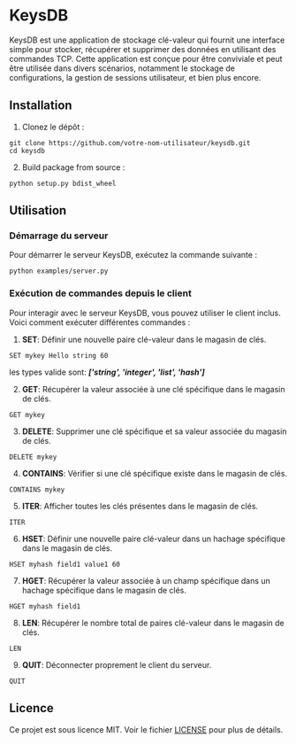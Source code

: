 # KeysDB

KeysDB est une application de stockage clé-valeur qui fournit une interface simple pour stocker, récupérer et supprimer des données en utilisant des commandes TCP. Cette application est conçue pour être conviviale et peut être utilisée dans divers scénarios, notamment le stockage de configurations, la gestion de sessions utilisateur, et bien plus encore.

## Installation

1. Clonez le dépôt :

```
git clone https://github.com/votre-nom-utilisateur/keysdb.git
cd keysdb
```

2. Build package from source :

```
python setup.py bdist_wheel
```

## Utilisation

### Démarrage du serveur

Pour démarrer le serveur KeysDB, exécutez la commande suivante :

```
python examples/server.py
```

### Exécution de commandes depuis le client

Pour interagir avec le serveur KeysDB, vous pouvez utiliser le client inclus. Voici comment exécuter différentes commandes :

1. **SET**: Définir une nouvelle paire clé-valeur dans le magasin de clés.

```
SET mykey Hello string 60
```

les types valide sont: ***['string', 'integer', 'list', 'hash']***

2. **GET**: Récupérer la valeur associée à une clé spécifique dans le magasin de clés.

```
GET mykey
```

3. **DELETE**: Supprimer une clé spécifique et sa valeur associée du magasin de clés.

```
DELETE mykey
```

4. **CONTAINS**: Vérifier si une clé spécifique existe dans le magasin de clés.

```
CONTAINS mykey
```

5. **ITER**: Afficher toutes les clés présentes dans le magasin de clés.

```
ITER
```

6. **HSET**: Définir une nouvelle paire clé-valeur dans un hachage spécifique dans le magasin de clés.

```
HSET myhash field1 value1 60
```

7. **HGET**: Récupérer la valeur associée à un champ spécifique dans un hachage spécifique dans le magasin de clés.

```
HGET myhash field1
```

8. **LEN**: Récupérer le nombre total de paires clé-valeur dans le magasin de clés.

```
LEN
```

9. **QUIT**: Déconnecter proprement le client du serveur.

```
QUIT
```

## Licence

Ce projet est sous licence MIT. Voir le fichier [LICENSE](LICENSE) pour plus de détails.